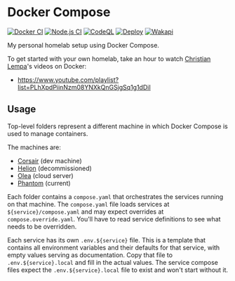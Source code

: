 # Docker Compose

[![Docker CI](https://github.com/NatoBoram/docker-compose/actions/workflows/docker.yaml/badge.svg)](https://github.com/NatoBoram/docker-compose/actions/workflows/docker.yaml) [![Node.js CI](https://github.com/NatoBoram/docker-compose/actions/workflows/node.js.yaml/badge.svg)](https://github.com/NatoBoram/docker-compose/actions/workflows/node.js.yaml) [![CodeQL](https://github.com/NatoBoram/docker-compose/actions/workflows/github-code-scanning/codeql/badge.svg)](https://github.com/NatoBoram/docker-compose/actions/workflows/github-code-scanning/codeql) [![Deploy](https://github.com/NatoBoram/docker-compose/actions/workflows/deploy.yaml/badge.svg)](https://github.com/NatoBoram/docker-compose/actions/workflows/deploy.yaml) [![Wakapi](https://wakapi.dev/api/badge/NatoBoram/interval:any/project:docker-compose)](https://wakapi.dev/summary?interval=any&project=docker-compose)

My personal homelab setup using Docker Compose.

To get started with your own homelab, take an hour to watch [Christian Lempa](https://youtube.com/@christianlempa)'s videos on Docker:

- <https://www.youtube.com/playlist?list=PLhXpdPiinNzm08YNXkQnGSjgSq1g1dDiI>

## Usage

Top-level folders represent a different machine in which Docker Compose is used to manage containers.

The machines are:

- [Corsair](./corsair) (dev machine)
- [Helion](./helion) (decommissioned)
- [Olea](./olea) (cloud server)
- [Phantom](./phantom) (current)

Each folder contains a `compose.yaml` that orchestrates the services running on that machine. The `compose.yaml` file loads services at `${service}/compose.yaml` and may expect overrides at `compose.override.yaml`. You'll have to read service definitions to see what needs to be overridden.

Each service has its own `.env.${service}` file. This is a template that contains all environment variables and their defaults for that service, with empty values serving as documentation. Copy that file to `.env.${service}.local` and fill in the actual values. The service compose files expect the `.env.${service}.local` file to exist and won't start without it.
